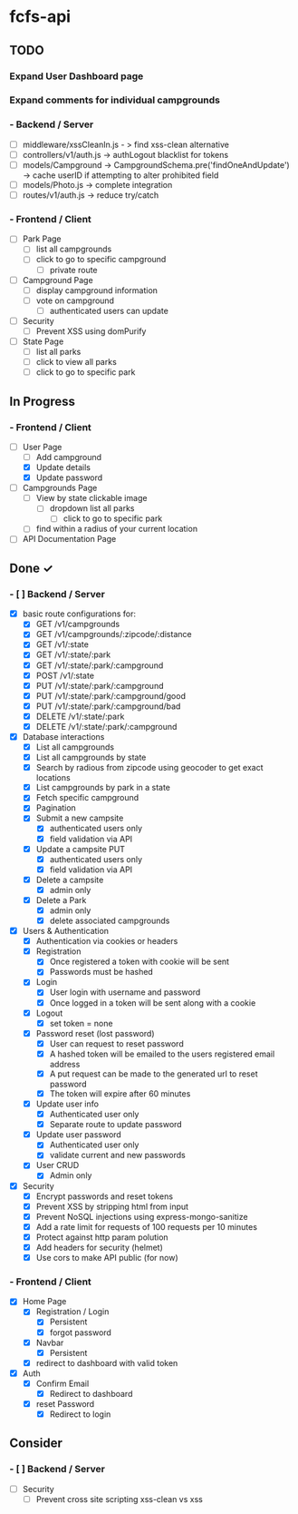 # fcfs-api

## TODO

### Expand User Dashboard page

### Expand comments for individual campgrounds

### - Backend / Server

- [ ] middleware/xssCleanIn.js - > find xss-clean alternative
- [ ] controllers/v1/auth.js -> authLogout blacklist for tokens
- [ ] models/Campground -> CampgroundSchema.pre('findOneAndUpdate') -> cache userID if attempting to alter prohibited field
- [ ] models/Photo.js -> complete integration
- [ ] routes/v1/auth.js -> reduce try/catch

### - Frontend / Client

- [ ] Park Page
  - [ ] list all campgrounds
  - [ ] click to go to specific campground
    - [ ] private route
- [ ] Campground Page
  - [ ] display campground information
  - [ ] vote on campground
    - [ ] authenticated users can update
- [ ] Security
  - [ ] Prevent XSS using domPurify
- [ ] State Page
  - [ ] list all parks
  - [ ] click to view all parks
  - [ ] click to go to specific park

## In Progress

### - Frontend / Client

- [ ] User Page
  - [ ] Add campground
  - [x] Update details
  - [x] Update password
- [ ] Campgrounds Page
  - [ ] View by state clickable image
    - [ ] dropdown list all parks
      - [ ] click to go to specific park
  - [ ] find within a radius of your current location
- [ ] API Documentation Page

## Done ✓

### - [ ] Backend / Server

- [x] basic route configurations for:
  - [x] GET /v1/campgrounds
  - [x] GET /v1/campgrounds/:zipcode/:distance
  - [x] GET /v1/:state
  - [x] GET /v1/:state/:park
  - [x] GET /v1/:state/:park/:campground
  - [x] POST /v1/:state
  - [x] PUT /v1/:state/:park/:campground
  - [x] PUT /v1/:state/:park/:campground/good
  - [x] PUT /v1/:state/:park/:campground/bad
  - [x] DELETE /v1/:state/:park
  - [x] DELETE /v1/:state/:park/:campground
- [x] Database interactions
  - [x] List all campgrounds
  - [x] List all campgrounds by state
  - [x] Search by radious from zipcode using geocoder to get exact locations
  - [x] List campgrounds by park in a state
  - [x] Fetch specific campground
  - [x] Pagination
  - [x] Submit a new campsite
    - [x] authenticated users only
    - [x] field validation via API
  - [x] Update a campsite PUT
    - [x] authenticated users only
    - [x] field validation via API
  - [x] Delete a campsite
    - [x] admin only
  - [x] Delete a Park
    - [x] admin only
    - [x] delete associated campgrounds
- [x] Users & Authentication
  - [x] Authentication via cookies or headers
  - [x] Registration
    - [x] Once registered a token with cookie will be sent
    - [x] Passwords must be hashed
  - [x] Login
    - [x] User login with username and password
    - [x] Once logged in a token will be sent along with a cookie
  - [x] Logout
    - [x] set token = none
  - [x] Password reset (lost password)
    - [x] User can request to reset password
    - [x] A hashed token will be emailed to the users registered email address
    - [x] A put request can be made to the generated url to reset password
    - [x] The token will expire after 60 minutes
  - [x] Update user info
    - [x] Authenticated user only
    - [x] Separate route to update password
  - [x] Update user password
    - [x] Authenticated user only
    - [x] validate current and new passwords
  - [x] User CRUD
    - [x] Admin only
- [x] Security
  - [x] Encrypt passwords and reset tokens
  - [x] Prevent XSS by stripping html from input
  - [x] Prevent NoSQL injections using express-mongo-sanitize
  - [x] Add a rate limit for requests of 100 requests per 10 minutes
  - [x] Protect against http param polution
  - [x] Add headers for security (helmet)
  - [x] Use cors to make API public (for now)

### - Frontend / Client

- [x] Home Page
  - [x] Registration / Login
    - [x] Persistent
    - [x] forgot password
  - [x] Navbar
    - [x] Persistent
  - [x] redirect to dashboard with valid token
- [x] Auth
  - [x] Confirm Email
    - [x] Redirect to dashboard
  - [x] reset Password
    - [x] Redirect to login

## Consider

### - [ ] Backend / Server

- [ ] Security
  - [ ] Prevent cross site scripting xss-clean vs xss
